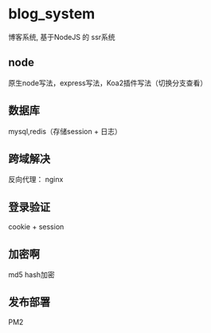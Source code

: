 # blog_system

博客系统, 基于NodeJS 的 ssr系统

## node

原生node写法，express写法，Koa2插件写法（切换分支查看）

## 数据库
mysql,redis（存储session + 日志）

## 跨域解决
反向代理： nginx

## 登录验证
cookie + session

## 加密啊
md5 hash加密

## 发布部署
PM2
